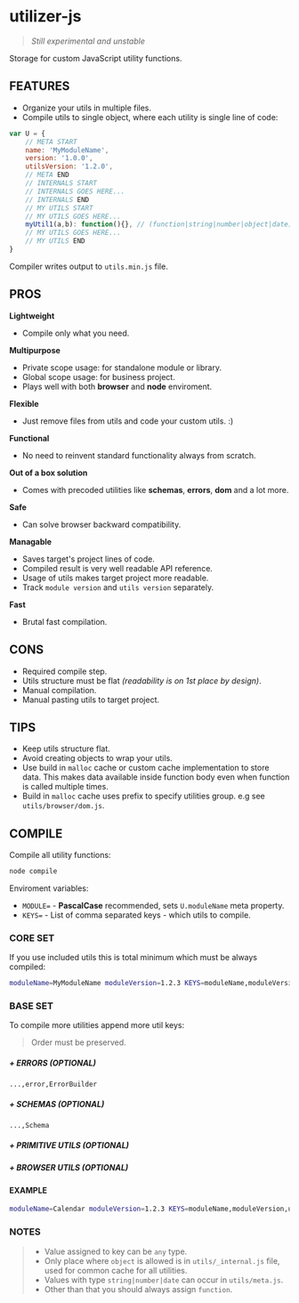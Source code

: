 # utilizer-js
>*Still experimental and unstable*

Storage for custom JavaScript utility functions.

## FEATURES

- Organize your utils in multiple files.
- Compile utils to single object, where each utility is single line of code:

```javascript
var U = {
    // META START
    name: 'MyModuleName',
    version: '1.0.0',
    utilsVersion: '1.2.0',
    // META END
    // INTERNALS START
    // INTERNALS GOES HERE...
    // INTERNALS END
    // MY UTILS START
    // MY UTILS GOES HERE...
    myUtil1(a,b): function(){}, // (function|string|number|object|date)
    // MY UTILS GOES HERE...
    // MY UTILS END
}
```

Compiler writes output to `utils.min.js` file.

## PROS
**Lightweight**
- Compile only what you need.

**Multipurpose**
- Private scope usage: for standalone module or library.
- Global scope usage: for business project.
- Plays well with both **browser** and **node** enviroment.

**Flexible**
- Just remove files from utils and code your custom utils. :)

**Functional**
- No need to reinvent standard functionality always from scratch.

**Out of a box solution**
- Comes with precoded utilities like **schemas**, **errors**, **dom** and a lot more.

**Safe**
- Can solve browser backward compatibility.

**Managable**
- Saves target's project lines of code.
- Compiled result is very well readable API reference.
- Usage of utils makes target project more readable.
- Track `module version` and `utils version` separately.

**Fast**
- Brutal fast compilation.

## CONS
- Required compile step.
- Utils structure must be flat *(readability is on 1st place by design)*.
- Manual compilation.
- Manual pasting utils to target project.

## TIPS
- Keep utils structure flat.
- Avoid creating objects to wrap your utils.
- Use build in `malloc` cache or custom cache implementation to store data. This makes data available inside function body even when function is called multiple times.
- Build in `malloc` cache uses prefix to specify utilities group. e.g see `utils/browser/dom.js`.

## COMPILE
Compile all utility functions:
```bash
node compile
```
Enviroment variables:
- `MODULE=` - **PascalCase** recommended, sets `U.moduleName` meta property.
- `KEYS=` - List of comma separated keys - which utils to compile.

### CORE SET
If you use included utils this is total minimum which must be always compiled:
```bash
moduleName=MyModuleName moduleVersion=1.2.3 KEYS=moduleName,moduleVersion,utilsVersion,utilsCompileCMD,__cache,malloc,toDebugStr,logDebug,logWarn,log node compile
```

### BASE SET
To compile more utilities append more util keys:
> Order must be preserved.
##### \+ ERRORS (OPTIONAL)
```
...,error,ErrorBuilder
```
##### \+ SCHEMAS *(OPTIONAL)*
```
...,Schema
```
##### \+ PRIMITIVE UTILS *(OPTIONAL)*
##### \+ BROWSER UTILS *(OPTIONAL)*

#### EXAMPLE
```bash
moduleName=Calendar moduleVersion=1.2.3 KEYS=moduleName,moduleVersion,utilsVersion,utilsCompileCMD,__cache,malloc,toDebugStr,logDebug,logWarn,log,error,ErrorBuilder,Schema node compile
```

### NOTES
> - Value assigned to key can be `any` type.  
> - Only place where `object` is allowed is in `utils/_internal.js` file, used for common cache for all utilities.
> - Values with type `string|number|date` can occur in `utils/meta.js`.
> - Other than that you should always assign `function`.
